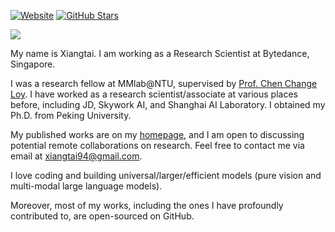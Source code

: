 <!--### Hi there 👋



**lxtGH/lxtGH** is a ✨ _special_ ✨ repository because its `README.md` (this file) appears on your GitHub profile.

Here are some ideas to get you started:

- 🔭 I’m currently working on ...
- 🌱 I’m currently learning ...
- 👯 I’m looking to collaborate on ...
- 🤔 I’m looking for help with ...
- 💬 Ask me about ...
- 📫 How to reach me: ...
- 😄 Pronouns: ...
- ⚡ Fun fact: ...
-->


[![Website](https://img.shields.io/website?label=lxtgh.github.io&style=for-the-badge&up_message=up&url=https://lxtgh.github.io/)](https://lxtgh.github.io/)
[![GitHub Stars](https://img.shields.io/github/stars/lxtGH?affiliations=OWNER%2CCOLLABORATOR&style=for-the-badge)](https://github.com/lxtGH)

![]( https://steins-gate-visitor-count.greenhandatsjtu.repl.co/{lxtGH})

My name is Xiangtai. I am working as a Research Scientist at Bytedance, Singapore. 

I was a research fellow at MMlab@NTU, supervised by [Prof. Chen Change Loy](https://www.mmlab-ntu.com/person/ccloy/). I have worked as a research scientist/associate at various places before, including JD, Skywork AI, and Shanghai AI Laboratory. I obtained my Ph.D. from Peking University.

My published works are on my [homepage](https://lxtgh.github.io/), and I am open to discussing potential remote collaborations on research. Feel free to contact me via email at xiangtai94@gmail.com.


I love coding and building universal/larger/efficient models (pure vision and multi-modal large language models). 


Moreover, most of my works, including the ones I have profoundly contributed to, are open-sourced on GitHub.
